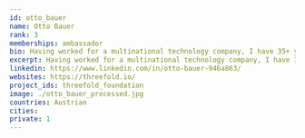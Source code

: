 ```yaml
---
id: otto_bauer
name: Otto Bauer
rank: 3
memberships: ambassador
bio: Having worked for a multinational technology company, I have 35+ years of experience in the ICT market. Change was the only constant, not only in technology but also in the political and economic environment especially in the emerging markets which I served. The greatest gift was the privilege to work with multicultural teams in several regional management functions. Nowadays I am proud to pass on some of my experience as lecturer at an educational college. Ambassador fell in love with Threefold Whatever you can do or dream you can, begin it; Boldness has genius, power, and magic in it” – This quote from Johann Wolfgang von Goethe has accompanied me throughout my life. I view the Threefold Foundation of being the intersection between technology and sustainability, thus helping coming generations finding the world a good place to live. I am excited and passionate about the vision, values and ideas of the Foundation.
excerpt: Having worked for a multinational technology company, I have 35+ years of experience in the ICT market.
linkedin: https://www.linkedin.com/in/otto-bauer-946a863/
websites: https://threefold.io/
project_ids: threefold_foundation
image: ./otto_bauer_processed.jpg
countries: Austrian
cities:
private: 1
---
```

